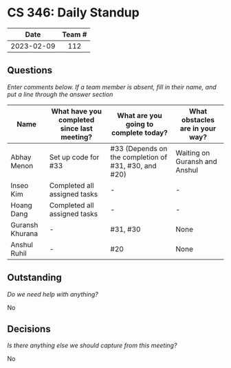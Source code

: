 # CS 346: Daily Standup

|    Date    | Team # |
|:----------:| :----: |
| 2023-02-09 |  112   |

## Questions

_Enter comments below. If a team member is absent, fill in their name, and put a line through the answer section_

| Name            | What have you completed since last meeting? | What are you going to complete today?                | What obstacles are in your way? |
| --------------- |---------------------------------------------|------------------------------------------------------|---------------------------------|
| Abhay Menon     | Set up code for #33                         | #33 (Depends on the completion of #31, #30, and #20) | Waiting on Guransh and Anshul   |
| Inseo Kim       | Completed all assigned tasks                | -                                                    | -                               |
| Hoang Dang      | Completed all assigned tasks                | -                                                    | -                               |
| Guransh Khurana | -                                           | #31, #30                                             | None                            |
| Anshul Ruhil    | -                                           | #20                                                  | None                            |

## Outstanding

_Do we need help with anything?_

No

## Decisions

_Is there anything else we should capture from this meeting?_

No
